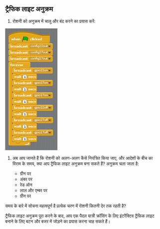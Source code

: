 ## ट्रैफिक लाइट अनुक्रम

1. रोशनी को अनुक्रम में चालू और बंद करने का प्रयास करें:

![](images/scratch1-5.png)

1. अब आप जानते हैं कि रोशनी को अलग-अलग कैसे नियंत्रित किया जाए, और आदेशों के बीच का विराम के समय, क्या आप ट्रैफिक लाइट अनुक्रम बना सकते हैं? अनुक्रम चला जाता है:
    
    - ग्रीन पर
    - अंबर पर
    - रेड ऑन
    - लाल और एम्बर पर
    - ग्रीन पर

समय के बारे में सोचना महत्वपूर्ण है प्रत्येक चरण में रोशनी कितनी देर तक रहती है?

ट्रैफिक लाइट अनुक्रम पूरा करने के बाद, आप एक पैदल यात्री क्रॉसिंग के लिए इंटरैक्टिव ट्रैफिक लाइट बनाने के लिए बटन और बजर में जोड़ने का प्रयास करना चाह सकते हैं।